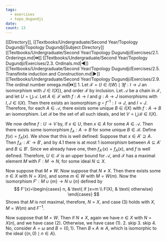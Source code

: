 ```yaml
---
tags:
  - exercises
  - topo_dugundji
date: 
count: 13
---
```

[[Directory]], [[Textbooks/Undergraduate/Second Year/Topology Dugundji/Topology Dugundji|Subject Directory]]
[[Textbooks/Undergraduate/Second Year/Topology Dugundji/Exercises/2.1. Orderings.md|🞀🞀]] [[Textbooks/Undergraduate/Second Year/Topology Dugundji/Exercises/2.3. Ordinals.md|◀]] [[Textbooks/Undergraduate/Second Year/Topology Dugundji/Exercises/2.5. Transfinite induction and Construction.md|▶]] [[Textbooks/Undergraduate/Second Year/Topology Dugundji/Exercises/2.9. The ordinal number omega.md|🞂🞂]]
1. 
Let ${} \mathscr{F}=\{ I \in I(W) \mid  \exists f:I\to{}J\text{ an isomorphism with }J \in I(X)\} {}$, and order $\mathscr{F}$ by inclusion. Let $\mathscr{A}$ be a chain in $\mathscr{F}$, and let ${} U=\bigcup \mathscr{A} {}$. Let ${} A \in \mathscr{F} {}$ with ${} f:A\to{}I {}$ and $g:A\to{}J {}$ isomorphisms with ${} I,\, J \in I(X) {}$. Then there exists an isomorphism ${} g\circ f^{-1}:I\to{}J {}$, and ${} I=J {}$. Therefore, for each ${} A \in \mathscr{A} {}$, there exists some unique ${} B \in I(X) {}$ with $f:A\to{}B {}$ an isomorphism. Let $\mathscr{B}$ be the set of all such ideals, and let ${} V=\bigcup \mathscr{B} \in I(X) {}$.

We now define $f:U\to{}V {}$ by, if ${} x \in U {}$, then ${} x \in A {}$ for some ${} A \in \mathscr{A} {}$. Then there exists some isomorphism ${} f_{A}: A\to{}B {}$ for some unique ${} B \in \mathscr{B} {}$. Define ${} f(x)=f_{A}(x) {}$. We show that this is well defined: Suppose that ${} x \in A' \supseteq A {}$. Then ${} f_{A'}: A' \to{}B' {}$, and by 4.1 there is at most 1 isomorphism between ${} A \subseteq A' {}$ and ${} B \subseteq B' {}$. Since we already have one, then ${} f_{A'}(x)=f_{A}(x) {}$, and $f$ is well defined. Therefore, ${} U \in \mathscr{F} {}$ is an upper bound for $\mathscr{A}$, and $\mathscr{F}$ has a maximal element $M$ with ${} F:M \to{} N {}$, for some ideal ${} N \subseteq X {}$. 

Now suppose that $M \neq W {}$. Now suppose that $N\neq X$. Then there exists some ${} n \in X {}$ with ${} N=X(n) {}$, and some ${} m \in W {}$ with ${} M=W(m) {}$. Now the isomorphism ${} F':M \cup \{m\}\to{}N \cup \{n\} {}$ defined by 
$$
F'(x)=\begin{cases}
n, & \text{ if }x=m \\
F(X),  & \text{ otherwise}
\end{cases}
$$
Shows that $M$ is not maximal, therefore, ${} N =X {}$, and case ${} (3) {}$ holds with $X$, ${} M=W(m) {}$ and ${} F^{-1} {}$.

Now suppose that $M =W {}$. Then if $N\neq X$, again we have ${} n \in X {}$ with ${} N =X(n) {}$, and we have case ${} (2)$. Otherwise, we have case ${} (1) {}$. 
2. skip
3. skip
4. 
No, consider $A=\omega$ and ${} B=\{ 0,\, 1 \} {}$. Then ${} B \times  A \cong A {}$, which is isomorphic to the ideal ${} \{ (n,\, 0) \mid  n \in A \} {}$.
